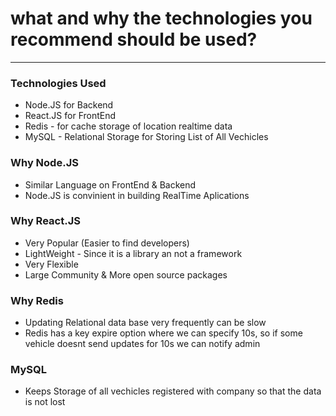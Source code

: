# what and why the technologies you recommend should be used? 
---

### Technologies Used
- Node.JS for Backend
- React.JS for FrontEnd
- Redis - for cache storage of location realtime data
- MySQL - Relational Storage for Storing List of All Vechicles

### Why Node.JS
- Similar Language on FrontEnd & Backend
- Node.JS is convinient in building RealTime Aplications

### Why React.JS
- Very Popular (Easier to find developers)
- LightWeight - Since it is a library an not a framework
- Very Flexible
- Large Community & More open source packages

### Why Redis
- Updating Relational data base very frequently can be slow
- Redis has a key expire option where we can specify 10s, so if some vehicle doesnt send updates for 10s we can notify admin

### MySQL
- Keeps Storage of all vechicles registered with company so that the data is not lost
